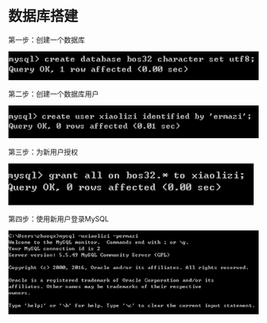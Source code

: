 # 数据库搭建

第一步：创建一个数据库

![](../../../.gitbook/assets/image%20%28242%29.png)

第二步：创建一个数据库用户

![](../../../.gitbook/assets/image%20%28259%29.png)

第三步：为新用户授权

![](../../../.gitbook/assets/image%20%28149%29.png)

第四步：使用新用户登录MySQL

![](../../../.gitbook/assets/image%20%28133%29.png)

